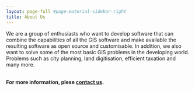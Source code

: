 ```yaml
---
layout: page-full #page-material-sidebar-right
title: About Us
---
```

We are a group of enthusiasts who want to develop software that can combine the capabilities of all the GIS software and make available the resulting software as open source and customisable. In addition, we also want to solve some of the most basic GIS problems in the developing world. Problems such as city planning, land digitisation, efficient taxation and many more.
<br/>
<br/>

<b>For more information, plese [contact us](/contact_us).</b>

